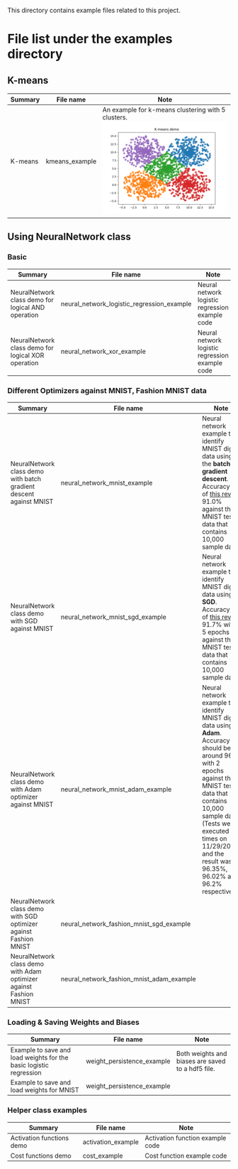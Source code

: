 This directory contains example files related to this project.

# File list under the examples directory

## K-means

| Summary| File name | Note | 
|---|---|---|
|K-means| kmeans_example | An example for k-means clustering with 5 clusters. ![sample](../assets/images/k-means-demo.png)|

## Using NeuralNetwork class
### Basic

| Summary| File name | Note | 
|---|---|---|
| NeuralNetwork class demo for logical AND operation| neural_network_logistic_regression_example | Neural network logistic regression example code |
| NeuralNetwork class demo for logical XOR operation| neural_network_xor_example | Neural network logistic regression example code |

### Different Optimizers against MNIST, Fashion MNIST data

| Summary| File name | Note | 
|---|---|---|
| NeuralNetwork class demo with batch gradient descent against MNIST| neural_network_mnist_example | Neural network example to identify MNIST digit data using the **batch gradient descent**. Accuracy as of [this rev]( https://github.com/hideyukiinada/ml/commit/5b9e4dca610791d5d9f21dd1890e1a27c3002c2a) is 91.0% against the MNIST test data that contains 10,000 sample data. |
| NeuralNetwork class demo with SGD against MNIST|neural_network_mnist_sgd_example | Neural network example to identify MNIST digit data using **SGD**. Accuracy as of [this rev]( https://github.com/hideyukiinada/ml/commit/1cfd9bb688b364309c8dda9cabdc41e72c512b7a) is 91.7% with 5 epochs against the MNIST test data that contains 10,000 sample data. |
| NeuralNetwork class demo with Adam optimizer against MNIST| neural_network_mnist_adam_example | Neural network example to identify MNIST digit data using **Adam**. Accuracy should be around 96% with 2 epochs against the MNIST test data that contains 10,000 sample data. (Tests were executed 3 times on 11/29/2018 and the result was 96.35%, 96.02% and 96.2% respectively) |
| NeuralNetwork class demo with SGD optimizer against Fashion MNIST| neural_network_fashion_mnist_sgd_example | |
| NeuralNetwork class demo with Adam optimizer against Fashion MNIST| neural_network_fashion_mnist_adam_example | |

### Loading & Saving Weights and Biases
| Summary| File name | Note | 
|---|---|---|
|Example to save and load weights for the basic logistic regression | weight_persistence_example | Both weights and biases are saved to a hdf5 file. |
|Example to save and load weights for MNIST | weight_persistence_example |  |

### Helper class examples

| Summary| File name | Note | 
|---|---|---|
|Activation functions demo| activation_example | Activation function example code |
|Cost functions demo| cost_example | Cost function example code |

